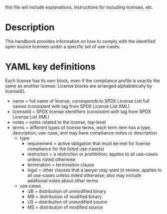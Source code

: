 this file will include explanations, instructions for including licenses, etc. 

# Description
  This handbook provides information on how to comply with the identified open source licenses under a specific set of use-cases.

# YAML key definitions
Each license has its own block, even if the compliance profile is exactly the same as another license. License blocks are arranged alphabetically by licenseID.

* name = full name of license, corresponds to SPDX License List full names (consistent with tag from SPDX License List XML) 
* licenseId = SPDX license identifiers (consistent with tag from SPDX License List XML) 
* notes = notes related to the license, top-level
* terms = different types of license terms, each term item has a type, description, use-case, and may have compliance-notes or description
  * type
    * requirement = active obligation that must be met for license compliance for the listed use-case(s)
    * restriction = a restriction or prohibition; applies to all use-cases unless noted otherwise
    * termination = termination clause 
    * legal = other clauses that a lawyer may want to review; applies to all use-cases unless noted otherwise; also may include additional notes about other terms
  * use cases
    * UB = distribution of unmodified binary
    * MB = distribution of modified binary
    * US = distribution of unmodified source
    * MS = distribution of modified source
